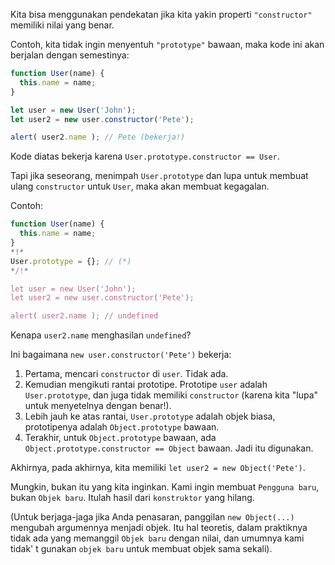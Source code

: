 Kita bisa menggunakan pendekatan jika kita yakin properti `"constructor"` memiliki nilai yang benar.

Contoh, kita tidak ingin menyentuh `"prototype"` bawaan, maka kode ini akan berjalan dengan semestinya:

```js run
function User(name) {
  this.name = name;
}

let user = new User('John');
let user2 = new user.constructor('Pete');

alert( user2.name ); // Pete (bekerja!)
```

Kode diatas bekerja karena `User.prototype.constructor == User`.

Tapi jika seseorang, menimpah `User.prototype` dan lupa untuk membuat ulang `constructor` untuk `User`, maka akan membuat kegagalan.

Contoh:

```js run
function User(name) {
  this.name = name;
}
*!*
User.prototype = {}; // (*)
*/!*

let user = new User('John');
let user2 = new user.constructor('Pete');

alert( user2.name ); // undefined
```

Kenapa `user2.name` menghasilan `undefined`?

Ini bagaimana `new user.constructor('Pete')` bekerja:

1. Pertama, mencari `constructor` di `user`. Tidak ada.
2. Kemudian mengikuti rantai prototipe. Prototipe `user` adalah `User.prototype`, dan juga tidak memiliki `constructor` (karena kita "lupa" untuk menyetelnya dengan benar!).
3. Lebih jauh ke atas rantai, `User.prototype` adalah objek biasa, prototipenya adalah `Object.prototype` bawaan.
4. Terakhir, untuk `Object.prototype` bawaan, ada `Object.prototype.constructor == Object` bawaan. Jadi itu digunakan.

Akhirnya, pada akhirnya, kita memiliki `let user2 = new Object('Pete')`.

Mungkin, bukan itu yang kita inginkan. Kami ingin membuat `Pengguna baru`, bukan `Objek baru`. Itulah hasil dari `konstruktor` yang hilang.

(Untuk berjaga-jaga jika Anda penasaran, panggilan `new Object(...)` mengubah argumennya menjadi objek. Itu hal teoretis, dalam praktiknya tidak ada yang memanggil `Objek baru` dengan nilai, dan umumnya kami tidak' t gunakan `objek baru` untuk membuat objek sama sekali).
